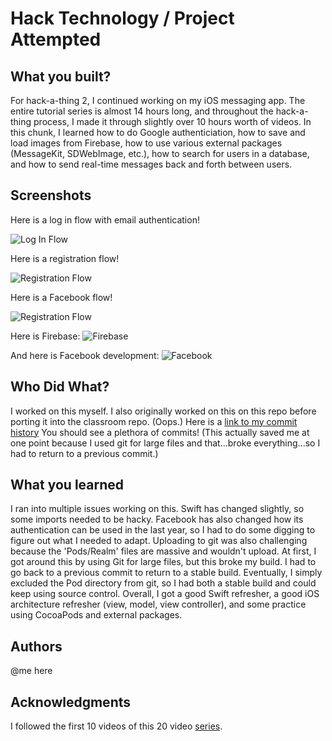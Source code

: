 # Hack Technology / Project Attempted


## What you built? 

For hack-a-thing 2, I continued working on my iOS messaging app. The entire tutorial series is almost 14 hours long, and throughout the hack-a-thing process, I made it through slightly over 10 hours worth of videos.  In this chunk, I learned how to do Google authenticiation, how to save and load images from Firebase, how to use various external packages (MessageKit, SDWebImage, etc.), how to search for users in a database, and how to send real-time messages back and forth between users. 

## Screenshots

Here is a log in flow with email authentication!

![Log In Flow](https://github.com/dartmouth-cs98/hack-a-thing-21f-1-maria-roodnitsky/blob/master/login.gif)

Here is a registration flow!

![Registration Flow](https://github.com/dartmouth-cs98/hack-a-thing-21f-1-maria-roodnitsky/blob/master/registration.gif)

Here is a Facebook flow!

![Registration Flow](https://github.com/dartmouth-cs98/hack-a-thing-21f-1-maria-roodnitsky/blob/master/facebook.gif)

Here is Firebase: 
![Firebase](https://github.com/dartmouth-cs98/hack-a-thing-21f-1-maria-roodnitsky/blob/master/Screen%20Shot%202021-09-22%20at%2010.10.50%20AM.png)

And here is Facebook development: 
![Facebook](https://github.com/dartmouth-cs98/hack-a-thing-21f-1-maria-roodnitsky/blob/master/Screen%20Shot%202021-09-22%20at%2010.11.16%20AM.png)

## Who Did What?

I worked on this myself. 
I also originally worked on this on this repo before porting it into the classroom repo. (Oops.) Here is a [link to my commit history]( https://github.com/maria-roodnitsky/messenger/tree/main) You should see a plethora of commits! (This actually saved me at one point because I used git for large files and that...broke everything...so I had to return to a previous commit.)

## What you learned

I ran into multiple issues working on this. Swift has changed slightly, so some imports needed to be hacky. Facebook has also changed how its authentication can be used in the last year, so I had to do some digging to figure out what I needed to adapt. Uploading to git was also challenging because the 'Pods/Realm' files are massive and wouldn't upload. At first, I got around this by using Git for large files, but this broke my build. I had to go back to a previous commit to return to a stable build. Eventually, I simply excluded the Pod directory from git, so I had both a stable build and could keep using source control. Overall, I got a good Swift refresher, a good iOS architecture refresher (view, model, view controller), and some practice using CocoaPods and external packages. 

## Authors

@me here

## Acknowledgments

I followed the first 10 videos of this 20 video [series](https://www.youtube.com/watch?v=Mroju8T7Gdo&list=PL5PR3UyfTWvdlk-Qi-dPtJmjTj-2YIMMf).

